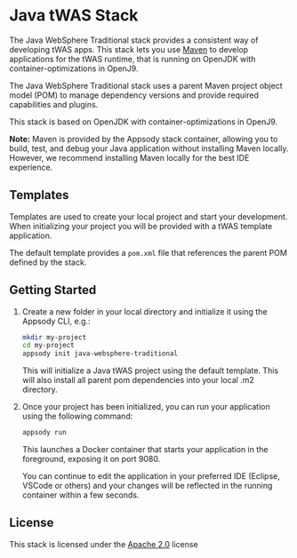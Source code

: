 # Java tWAS Stack

The Java WebSphere Traditional stack provides a consistent way of developing tWAS apps. This stack lets you use [Maven](https://maven.apache.org) to develop applications for the tWAS runtime, that is running on OpenJDK with container-optimizations in OpenJ9.

The Java WebSphere Traditional stack uses a parent Maven project object model (POM) to manage dependency versions and provide required capabilities and plugins.

This stack is based on OpenJDK with container-optimizations in OpenJ9.

**Note:** Maven is provided by the Appsody stack container, allowing you to build, test, and debug your Java application without installing Maven locally. However, we recommend installing Maven locally for the best IDE experience.

## Templates

Templates are used to create your local project and start your development. When initializing your project you will be provided with a tWAS template application.

The default template provides a `pom.xml` file that references the parent POM defined by the stack.

## Getting Started

1. Create a new folder in your local directory and initialize it using the Appsody CLI, e.g.:
    ```bash
    mkdir my-project
    cd my-project
    appsody init java-websphere-traditional
    ```

    This will initialize a Java tWAS project using the default template. This will also install all parent pom dependencies into your local .m2 directory.

1. Once your project has been initialized, you can run your application using the following command:

    ```bash
    appsody run
    ```

    This launches a Docker container that starts your application in the foreground, exposing it on port 9080.

    You can continue to edit the application in your preferred IDE (Eclipse, VSCode or others) and your changes will be reflected in the running container within a few seconds.

## License

This stack is licensed under the [Apache 2.0](./image/LICENSE) license
